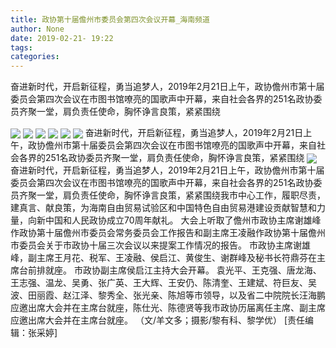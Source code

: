 ```yaml
---
title: 政协第十届儋州市委员会第四次会议开幕_海南频道
author: None
date: 2019-02-21- 19:22
tags: 
categories: 
---
```

奋进新时代，开启新征程，勇当追梦人，2019年2月21日上午，政协儋州市第十届委员会第四次会议在市图书馆嘹亮的国歌声中开幕，来自社会各界的251名政协委员齐聚一堂，肩负责任使命，胸怀诤言良策，紧紧围绕
<!-- more -->
                
<img align="center" border="0" src="http://p1.ifengimg.com/cmpp/2019/02/21/19/d151f6cc-3d1e-4aeb-8288-d884f6882b1d_size287_w555_h299.png" />
                
<img align="center" border="0" src="http://p2.ifengimg.com/cmpp/2019/02/21/19/dad8d0c5-42e0-4af6-8520-efc98b89cac8_size369_w555_h416.png" />
                
<img align="center" border="0" src="http://p3.ifengimg.com/cmpp/2019/02/21/19/317708e1-e9cb-4c91-84d0-6071239c8993_size224_w555_h386.png" />
            
<img align="center" border="0" src="http://p0.ifengimg.com/cmpp/2019/02/21/19/51f0be0b-8d3d-4795-abd4-7444a60051b2_size254_w555_h370.png" />
<img align="center" border="0" src="http://p1.ifengimg.com/cmpp/2019/02/21/19/4b199ee2-18d6-4383-b17b-cbe56e72b541_size274_w555_h290.png" />
<img align="center" border="0" src="http://p0.ifengimg.com/cmpp/2019/02/21/19/8dc01bb3-9926-44ed-aeaa-c4c2688a13e6_size322_w555_h290.png" />
奋进新时代，开启新征程，勇当追梦人，2019年2月21日上午，政协儋州市第十届委员会第四次会议在市图书馆嘹亮的国歌声中开幕，来自社会各界的251名政协委员齐聚一堂，肩负责任使命，胸怀诤言良策，紧紧围绕
<img align="center" border="0" src="http://p2.ifengimg.com/a/2016/0810/204c433878d5cf9size1_w16_h16.png" />
奋进新时代，开启新征程，勇当追梦人，2019年2月21日上午，政协儋州市第十届委员会第四次会议在市图书馆嘹亮的国歌声中开幕，来自社会各界的251名政协委员齐聚一堂，肩负责任使命，胸怀诤言良策，紧紧围绕我市中心工作，履职尽责，建真言、献良策，为海南自由贸易试验区和中国特色自由贸易港建设贡献智慧和力量，向新中国和人民政协成立70周年献礼。
大会上听取了儋州市政协主席谢雄峰作政协第十届儋州市委员会常务委员会工作报告和副主席王凌融作政协第十届儋州市委员会关于市政协十届三次会议以来提案工作情况的报告。
市政协主席谢雄峰，副主席王月花、税军、王凌融、侯启江、黄俊生、谢群峰及秘书长符鼎芬在主席台前排就座。
市政协副主席侯启江主持大会开幕。
袁光平、王克强、唐龙海、王志强、温龙、吴勇、张广英、王大辉、王安仍、陈清奎、王建斌、符巨友、吴波、田丽霞、赵江泽、黎秀全、张光亲、陈旭等市领导，以及省二中院院长汪海鹏应邀出席大会并在主席台就座，陈仕光、陈德贤等我市政协历届离任主席、副主席应邀出席大会并在主席台就座。
（文/羊文多；摄影/黎有科、黎学优）
[责任编辑：张采婷]
            

